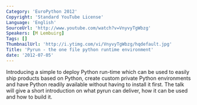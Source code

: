 ```yaml
---
Category: 'EuroPython 2012'
Copyright: 'Standard YouTube License'
Language: 'English'
SourceUrl: 'http://www.youtube.com/watch?v=VnyvyTgWbzg'
Speakers: [M Lembuirg]
Tags: []
ThumbnailUrl: 'http://i.ytimg.com/vi/VnyvyTgWbzg/hqdefault.jpg'
Title: 'Pyrun - the one file python runtime environment'
date: '2012-07-05'
---
```

Introducing a simple to deploy Python run-time which can be used to easily
ship products based on Python, create custom private Python environments and
have Python readily available without having to install it first. The talk
will give a short introduction on what pyrun can deliver, how it can be used
and how to build it.

